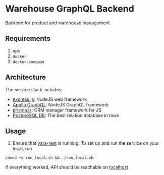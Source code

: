 # Warehouse GraphQL Backend

Backend for product and warehouse management


## Requirements
1. `npm`
2. `docker`
3. `docker-compose`

## Architecture
The service stack includes:
* [express.js](https://expressjs.com/): NodeJS web framework
* [Apollo GraphQL](https://www.apollographql.com/): NodeJS GraphQL framework
* [prisma.js](https://www.prisma.io/): ORM manager framework for JS
* [PostgreSQL DB](https://www.postgresql.org/): The best relation database in town
  
## Usage

1. Ensure that [yara-rest](https://github.com/ricardobaumann/yara-rest) is running. 
To set up and run the service on your local, run

`chmod +x run_local.sh && ./run_local.sh`

If everything worked, API should be reachable on [localhost](http://localhost:4000/graphql)